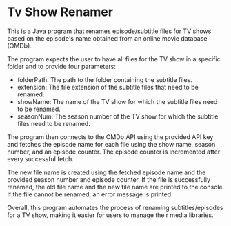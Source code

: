 # Tv Show Renamer

This is a Java program that renames episode/subtitle files for TV shows based on the episode's name obtained from an online movie database (OMDb).

The program expects the user to have all files for the TV show in a specific folder and to provide four parameters:

- folderPath: The path to the folder containing the subtitle files.
- extension: The file extension of the subtitle files that need to be renamed.
- showName: The name of the TV show for which the subtitle files need to be renamed.
- seasonNum: The season number of the TV show for which the subtitle files need to be renamed.

The program then connects to the OMDb API using the provided API key and fetches the episode name for each file using the show name, season number, and an episode counter. The episode counter is incremented after every successful fetch.

The new file name is created using the fetched episode name and the provided season number and episode counter. If the file is successfully renamed, the old file name and the new file name are printed to the console. If the file cannot be renamed, an error message is printed.

Overall, this program automates the process of renaming subtitles/episodes for a TV show, making it easier for users to manage their media libraries.
